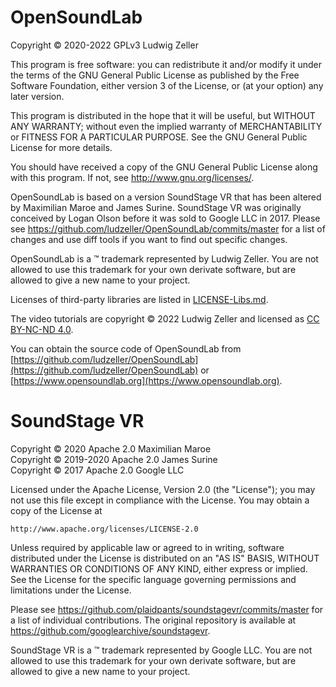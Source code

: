 # OpenSoundLab 

Copyright © 2020-2022 GPLv3 Ludwig Zeller

This program is free software: you can redistribute it and/or modify
it under the terms of the GNU General Public License as published by
the Free Software Foundation, either version 3 of the License, or
(at your option) any later version.

This program is distributed in the hope that it will be useful,
but WITHOUT ANY WARRANTY; without even the implied warranty of
MERCHANTABILITY or FITNESS FOR A PARTICULAR PURPOSE.  See the
GNU General Public License for more details.

You should have received a copy of the GNU General Public License
along with this program.  If not, see <http://www.gnu.org/licenses/>.

OpenSoundLab is based on a version SoundStage VR that has been altered by Maximilian Maroe and James Surine. SoundStage VR was originally conceived by Logan Olson before it was sold to Google LLC in 2017. Please see https://github.com/ludzeller/OpenSoundLab/commits/master for a list of changes and use diff tools if you want to find out specific changes.

OpenSoundLab is a ™ trademark represented by Ludwig Zeller. You are not allowed to use this trademark for your own derivate software, but are allowed to give a new name to your project.

Licenses of third-party libraries are listed in [LICENSE-Libs.md](LICENSE-Libs.md).

The video tutorials are copyright © 2022 Ludwig Zeller and licensed as [CC BY-NC-ND 4.0](https://creativecommons.org/licenses/by-nc-nd/4.0/).

You can obtain the source code of OpenSoundLab from [https://github.com/ludzeller/OpenSoundLab](https://github.com/ludzeller/OpenSoundLab) or [https://www.opensoundlab.org](https://www.opensoundlab.org).

# SoundStage VR

Copyright © 2020 Apache 2.0 Maximilian Maroe  
Copyright © 2019-2020 Apache 2.0 James Surine  
Copyright © 2017 Apache 2.0 Google LLC  

Licensed under the Apache License, Version 2.0 (the "License");
you may not use this file except in compliance with the License.
You may obtain a copy of the License at

    http://www.apache.org/licenses/LICENSE-2.0

Unless required by applicable law or agreed to in writing, software
distributed under the License is distributed on an "AS IS" BASIS,
WITHOUT WARRANTIES OR CONDITIONS OF ANY KIND, either express or implied.
See the License for the specific language governing permissions and
limitations under the License.

Please see https://github.com/plaidpants/soundstagevr/commits/master for a list of individual contributions. The original repository is available at https://github.com/googlearchive/soundstagevr.

SoundStage VR is a ™ trademark represented by Google LLC. You are not allowed to use this trademark for your own derivate software, but are allowed to give a new name to your project.
